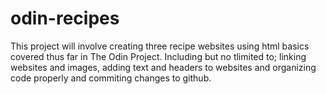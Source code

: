# odin-recipes

This project will involve creating three recipe websites using html basics covered thus far in The Odin Project. 
Including but no tlimited to; linking websites and images, adding text and headers to websites and organizing code properly and commiting changes to github.
